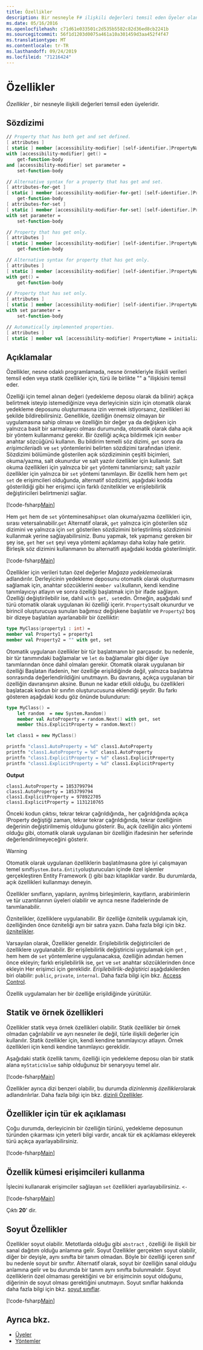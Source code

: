 ```yaml
---
title: Özellikler
description: Bir nesneyle F# ilişkili değerleri temsil eden Üyeler olan özellikler hakkında bilgi edinin.
ms.date: 05/16/2016
ms.openlocfilehash: c71d61e033501c2d535b5582c82d36ed8cb2241b
ms.sourcegitcommit: 56f1d1203d0075a461a10a301459d3aa452f4f47
ms.translationtype: MT
ms.contentlocale: tr-TR
ms.lasthandoff: 09/24/2019
ms.locfileid: "71216424"
---
```

# <a name="properties"></a>Özellikler

*Özellikler* , bir nesneyle ilişkili değerleri temsil eden üyeleridir.

## <a name="syntax"></a>Sözdizimi

```fsharp
// Property that has both get and set defined.
[ attributes ]
[ static ] member [accessibility-modifier] [self-identifier.]PropertyName
with [accessibility-modifier] get() =
    get-function-body
and [accessibility-modifier] set parameter =
    set-function-body

// Alternative syntax for a property that has get and set.
[ attributes-for-get ]
[ static ] member [accessibility-modifier-for-get] [self-identifier.]PropertyName =
    get-function-body
[ attributes-for-set ]
[ static ] member [accessibility-modifier-for-set] [self-identifier.]PropertyName
with set parameter =
    set-function-body

// Property that has get only.
[ attributes ]
[ static ] member [accessibility-modifier] [self-identifier.]PropertyName =
    get-function-body

// Alternative syntax for property that has get only.
[ attributes ]
[ static ] member [accessibility-modifier] [self-identifier.]PropertyName
with get() =
    get-function-body

// Property that has set only.
[ attributes ]
[ static ] member [accessibility-modifier] [self-identifier.]PropertyName
with set parameter =
    set-function-body

// Automatically implemented properties.
[ attributes ]
[ static ] member val [accessibility-modifier] PropertyName = initialization-expression [ with get, set ]
```

## <a name="remarks"></a>Açıklamalar

Özellikler, nesne odaklı programlamada, nesne örnekleriyle ilişkili verileri temsil eden veya statik özellikler için, türü ile birlikte "" a "ilişkisini temsil eder.

Özelliği için temel alınan değeri (yedekleme deposu olarak da bilinir) açıkça belirtmek isteyip istemediğinize veya derleyicinin sizin için otomatik olarak yedekleme deposunu oluşturmasına izin vermek istiyorsanız, özellikleri iki şekilde bildirebilirsiniz. Genellikle, özelliğin önemsiz olmayan bir uygulamasına sahip olması ve özelliğin bir değer ya da değişken için yalnızca basit bir sarmalayıcı olması durumunda, otomatik olarak daha açık bir yöntem kullanmanız gerekir. Bir özelliği açıkça bildirmek için `member` anahtar sözcüğünü kullanın. Bu bildirim temelli söz dizimi, `get` sonra da *erişimcileri*adlı ve `set` yöntemlerini belirten sözdizimi tarafından izlenir. Sözdizimi bölümünde gösterilen açık sözdiziminin çeşitli biçimleri, okuma/yazma, salt okunurdur ve salt yazılır özellikler için kullanılır. Salt okuma özellikleri için yalnızca bir `get` yöntemi tanımlarsınız; salt yazılır özellikler için yalnızca bir `set` yöntemi tanımlayın. Bir özellik hem hem `get` `set` de erişimcileri olduğunda, alternatif sözdizimi, aşağıdaki kodda gösterildiği gibi her erişimci için farklı öznitelikler ve erişilebilirlik değiştiricileri belirtmenizi sağlar.

[!code-fsharp[Main](~/samples/snippets/fsharp/lang-ref-1/snippet3201.fs)]

Hem `get` hem de `set` yönteminesahip`set` olan okuma/yazma özellikleri için, sırası vetersalınabilir.`get` Alternatif olarak, `get` yalnızca için gösterilen söz dizimini ve yalnızca için `set` gösterilen sözdizimini birleştirilmiş sözdizimini kullanmak yerine sağlayabilirsiniz. Bunu yapmak, tek yapmanız gereken bir şey ise, `get` her `set` şeyi veya yöntemi açıklamayı daha kolay hale getirir. Birleşik söz dizimini kullanmanın bu alternatifi aşağıdaki kodda gösterilmiştir.

[!code-fsharp[Main](~/samples/snippets/fsharp/lang-ref-1/snippet3203.fs)]

Özellikler için verileri tutan özel değerler *Mağaza yedekleme*olarak adlandırılır. Derleyicinin yedekleme deposunu otomatik olarak oluşturmasını sağlamak için, anahtar sözcüklerini `member val`kullanın, kendi kendine tanımlayıcıyı atlayın ve sonra özelliği başlatmak için bir ifade sağlayın. Özelliği değiştirilebilir ise, dahil `with get, set`edin. Örneğin, aşağıdaki sınıf türü otomatik olarak uygulanan iki özelliği içerir. `Property1`salt okunurdur ve birincil oluşturucuya sunulan bağımsız değişkene başlatılır ve `Property2` boş bir dizeye başlatılan ayarlanabilir bir özelliktir:

```fsharp
type MyClass(property1 : int) =
member val Property1 = property1
member val Property2 = "" with get, set
```

Otomatik uygulanan özellikler bir tür başlatmanın bir parçasıdır. bu nedenle, bir tür tanımındaki bağlamalar ve `let` `do` bağlamalar gibi diğer üye tanımlarından önce dahil olmaları gerekir. Otomatik olarak uygulanan bir özelliği Başlatan ifadenin, her özelliğe erişildiğinde değil, yalnızca başlatma sonrasında değerlendirildiğini unutmayın. Bu davranış, açıkça uygulanan bir özelliğin davranışının aksine. Bunun ne kadar etkili olduğu, bu özellikleri başlatacak kodun bir sınıfın oluşturucusuna eklendiği şeydir. Bu farkı gösteren aşağıdaki kodu göz önünde bulundurun:

```fsharp
type MyClass() =
    let random  = new System.Random()
    member val AutoProperty = random.Next() with get, set
    member this.ExplicitProperty = random.Next()

let class1 = new MyClass()

printfn "class1.AutoProperty = %d" class1.AutoProperty
printfn "class1.AutoProperty = %d" class1.AutoProperty
printfn "class1.ExplicitProperty = %d" class1.ExplicitProperty
printfn "class1.ExplicitProperty = %d" class1.ExplicitProperty
```

**Output**

```console
class1.AutoProperty = 1853799794
class1.AutoProperty = 1853799794
class1.ExplicitProperty = 978922705
class1.ExplicitProperty = 1131210765
```

Önceki kodun çıktısı, tekrar tekrar çağrıldığında,, her çağrıldığında açıkça IProperty değiştiği zaman, tekrar tekrar çağrıldığında, tekrar özelliğinin değerinin değiştirilmemiş olduğunu gösterir. Bu, açık özelliğin alıcı yöntemi olduğu gibi, otomatik olarak uygulanan bir özelliğin ifadesinin her seferinde değerlendirilmeyeceğini gösterir.

>[!WARNING]
>Otomatik olarak uygulanan özelliklerin başlatılmasına göre iyi çalışmayan temel sınıf`System.Data.Entity`oluşturucuları içinde özel işlemler gerçekleştiren Entity Framework () gibi bazı kitaplıklar vardır. Bu durumlarda, açık özellikleri kullanmayı deneyin.

Özellikler sınıfların, yapıların, ayrılmış birleşimlerin, kayıtların, arabirimlerin ve tür uzantılarının üyeleri olabilir ve ayrıca nesne ifadelerinde de tanımlanabilir.

Öznitelikler, özelliklere uygulanabilir. Bir özelliğe öznitelik uygulamak için, özelliğinden önce özniteliği ayrı bir satıra yazın. Daha fazla bilgi için bkz. [öznitelikler](../attributes.md).

Varsayılan olarak, Özellikler geneldir. Erişilebilirlik değiştiricileri de özelliklere uygulanabilir. Bir erişilebilirlik değiştiricisi uygulamak için `get` , hem hem de `set` yöntemlerine uygulanacaksa, özelliğin adından hemen önce ekleyin; farklı erişilebilirlik ise, `get` ve `set` anahtar sözcüklerinden önce ekleyin Her erişimci için gereklidir. *Erişilebilirlik-değiştirici* aşağıdakilerden biri olabilir: `public`, `private`, `internal`. Daha fazla bilgi için bkz. [Access Control](../access-control.md).

Özellik uygulamaları her bir özelliğe erişildiğinde yürütülür.

## <a name="static-and-instance-properties"></a>Statik ve örnek özellikleri

Özellikler statik veya örnek özellikleri olabilir. Statik özellikler bir örnek olmadan çağrılabilir ve ayrı nesneler ile değil, türle ilişkili değerler için kullanılır. Statik özellikler için, kendi kendine tanımlayıcıyı atlayın. Örnek özellikleri için kendi kendine tanımlayıcı gereklidir.

Aşağıdaki statik özellik tanımı, özelliği için yedekleme deposu olan bir statik alana `myStaticValue` sahip olduğunuz bir senaryoyu temel alır.

[!code-fsharp[Main](~/samples/snippets/fsharp/lang-ref-1/snippet3204.fs)]

Özellikler ayrıca dizi benzeri olabilir, bu durumda *dizinlenmiş özellikler*olarak adlandırılırlar. Daha fazla bilgi için bkz. [dizinli Özellikler](indexed-properties.md).

## <a name="type-annotation-for-properties"></a>Özellikler için tür ek açıklaması

Çoğu durumda, derleyicinin bir özelliğin türünü, yedekleme deposunun türünden çıkarması için yeterli bilgi vardır, ancak tür ek açıklaması ekleyerek türü açıkça ayarlayabilirsiniz.

[!code-fsharp[Main](~/samples/snippets/fsharp/lang-ref-1/snippet3205.fs)]

## <a name="using-property-set-accessors"></a>Özellik kümesi erişimcileri kullanma

İşlecini kullanarak erişimciler sağlayan `set` özellikleri ayarlayabilirsiniz. `<-`

[!code-fsharp[Main](~/samples/snippets/fsharp/lang-ref-1/snippet3206.fs)]

Çıktı **20**' dir.

## <a name="abstract-properties"></a>Soyut Özellikler

Özellikler soyut olabilir. Metotlarda olduğu gibi `abstract` , özelliği ile ilişkili bir sanal dağıtım olduğu anlamına gelir. Soyut Özellikler gerçekten soyut olabilir, diğer bir deyişle, aynı sınıfta bir tanım olmadan. Böyle bir özelliği içeren sınıf bu nedenle soyut bir sınıftır. Alternatif olarak, soyut bir özelliğin sanal olduğu anlamına gelir ve bu durumda bir tanım aynı sınıfta bulunmalıdır. Soyut özelliklerin özel olmaması gerektiğini ve bir erişimcinin soyut olduğunu, diğerinin de soyut olması gerektiğini unutmayın. Soyut sınıflar hakkında daha fazla bilgi için bkz. [soyut sınıflar](../abstract-classes.md).

[!code-fsharp[Main](~/samples/snippets/fsharp/lang-ref-1/snippet3207.fs)]

## <a name="see-also"></a>Ayrıca bkz.

- [Üyeler](index.md)
- [Yöntemler](methods.md)
